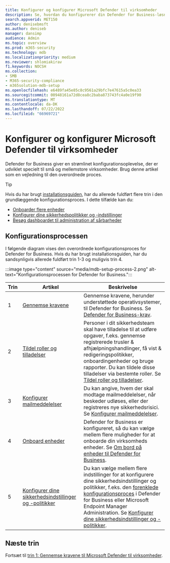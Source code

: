 ```yaml
---
title: Konfigurer og konfigurer Microsoft Defender til virksomheder
description: Se, hvordan du konfigurerer din Defender for Business-løsning til cybersikkerhed. Onboarde enheder, gennemse dine politikker, og rediger dine indstillinger efter behov.
search.appverid: MET150
author: denisebmsft
ms.author: deniseb
manager: dansimp
audience: Admin
ms.topic: overview
ms.prod: m365-security
ms.technology: mdb
ms.localizationpriority: medium
ms.reviewer: shlomiakirav
f1.keywords: NOCSH
ms.collection:
- SMB
- M365-security-compliance
- m365solution-mdb-setup
ms.openlocfilehash: e6489fa45e85c8c9561a29bfc7e47615a5c0ea33
ms.sourcegitcommit: 00948161a72d8cea8c2baba873743fc4a0e19f90
ms.translationtype: MT
ms.contentlocale: da-DK
ms.lasthandoff: 07/22/2022
ms.locfileid: "66969721"
---
```

# <a name="set-up-and-configure-microsoft-defender-for-business"></a>Konfigurer og konfigurer Microsoft Defender til virksomheder

Defender for Business giver en strømlinet konfigurationsoplevelse, der er udviklet specielt til små og mellemstore virksomheder. Brug denne artikel som en vejledning til den overordnede proces.

> [!TIP]
> Hvis du har brugt [installationsguiden](mdb-use-wizard.md), har du allerede fuldført flere trin i den grundlæggende konfigurationsproces. I dette tilfælde kan du:
> - [Onboarder flere enheder](mdb-onboard-devices.md)
> - [Konfigurer dine sikkerhedspolitikker og -indstillinger](mdb-configure-security-settings.md)
> - [Besøg dashboardet til administration af sårbarheder](mdb-view-tvm-dashboard.md)


## <a name="the-setup-and-configuration-process"></a>Konfigurationsprocessen

I følgende diagram vises den overordnede konfigurationsproces for Defender for Business. Hvis du har brugt installationsguiden, har du sandsynligvis allerede fuldført trin 1-3 og muligvis trin 4. 

:::image type="content" source="media/mdb-setup-process-2.png" alt-text="Konfigurationsprocessen for Defender for Business.":::

| Trin  | Artikel | Beskrivelse  |
|---------|---------|--------|
| 1 | [Gennemse kravene](mdb-requirements.md) | Gennemse kravene, herunder understøttede operativsystemer, til Defender for Business. Se [Defender for Business-krav](mdb-requirements.md). |
| 2 | [Tildel roller og tilladelser](mdb-roles-permissions.md)     | Personer i dit sikkerhedsteam skal have tilladelse til at udføre opgaver, f.eks. gennemse registrerede trusler & afhjælpningshandlinger, få vist & redigeringspolitikker, onboardingenheder og bruge rapporter. Du kan tildele disse tilladelser via bestemte roller. Se [Tildel roller og tilladelser](mdb-roles-permissions.md).        |
| 3 | [Konfigurer mailmeddelelser](mdb-email-notifications.md) | Du kan angive, hvem der skal modtage mailmeddelelser, når beskeder udløses, eller der registreres nye sikkerhedsrisici. Se [Konfigurer mailmeddelelser](mdb-email-notifications.md).| 
| 4 | [Onboard enheder](mdb-onboard-devices.md)     | Defender for Business er konfigureret, så du kan vælge mellem flere muligheder for at onboarde din virksomheds enheder. Se [Om bord på enheder til Defender for Business](mdb-onboard-devices.md).         |
| 5 | [Konfigurer dine sikkerhedsindstillinger og -politikker](mdb-configure-security-settings.md) | Du kan vælge mellem flere indstillinger for at konfigurere dine sikkerhedsindstillinger og politikker, f.eks. den [forenklede konfigurationsproces](mdb-simplified-configuration.md) i Defender for Business eller Microsoft Endpoint Manager Administration. Se [Konfigurer dine sikkerhedsindstillinger og -politikker](mdb-configure-security-settings.md). |

## <a name="next-steps"></a>Næste trin

Fortsæt til [trin 1: Gennemse kravene til Microsoft Defender til virksomheder](mdb-requirements.md).
